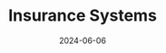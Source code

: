 ---  
layout: startup_page  
title: "Insurance Systems"  
id: "insurancesystems.com"  
permalink: "/insurancesystemsinsurancesystems.com06062024/"  
website: "https://www.insurancesystems.com/"  
funding_round: ""  
funding_amount: ""  
investors: "NexPhase Capital, LP"  
about: "Insurance Systems Inc. (ISI) provides enterprise software solutions to the property and casualty insurance industry. Their flagship product, ISI Enterprise, manages the full policy lifecycle, including policy administration, claims, billing, accounting, and reinsurance for small to mid-size commercial and specialty lines carriers."  
markets: "Insurance, Software, InsurTech"  
hq: "Toronto, Ontario, Canada"  
founded_year: "1997"  
linkedin: "https://www.linkedin.com/company/insurance-systems-inc-"  
twitter: "https://twitter.com/insurancesystms"  
instagram: ""  
facebook: "https://www.facebook.com/InsuranceSystemsInc"  
crunchbase: "https://www.crunchbase.com/organization/insurance-systems-inc"  
pitchbook: ""  

date_display: "06-Jun-2024"  
date: "2024-06-06"

# SEO Optimization  
meta_title: "Insurance Systems"  
meta_description: "Insurance Systems, Insurance Systems Inc. (ISI) provides enterprise software solutions to the property and casualty insurance industry. Their flagship product, ISI Enter..."  
meta_keywords: "Insurance Systems, Insurance, Software, InsurTech,  funding"  
canonical_url: "https://startup.projectstartups.com/insurancesystemsinsurancesystems.com06062024/"  
---